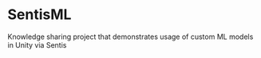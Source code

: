 # SentisML
Knowledge sharing project that demonstrates usage of custom ML models in Unity via Sentis
